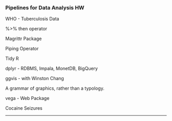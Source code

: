 ### Pipelines for Data Analysis HW

WHO - Tuberculosis Data

%>% then operator

Magrittr Package

Piping Operator

Tidy R


dplyr - RDBMS, Impala, MonetDB, BigQuery

ggvis - with Winston Chang

A grammar of graphics, rather than a typology.

vega - Web Package

Cocaine Seizures


<hr>
